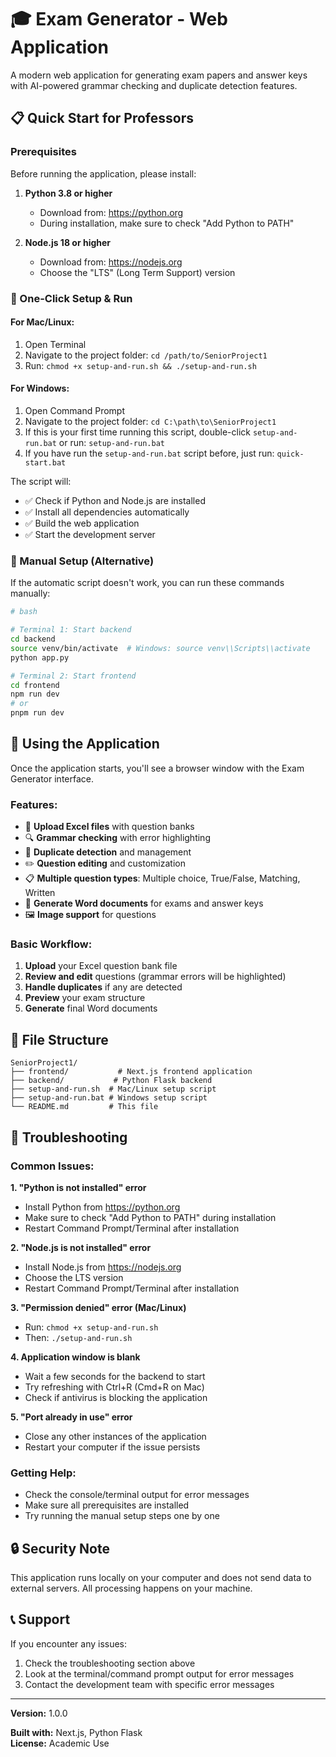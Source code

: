 # 🎓 Exam Generator - Web Application

A modern web application for generating exam papers and answer keys with AI-powered grammar checking and duplicate detection features.

## 📋 Quick Start for Professors

### Prerequisites
Before running the application, please install:

1. **Python 3.8 or higher** 
   - Download from: https://python.org
   - During installation, make sure to check "Add Python to PATH"

2. **Node.js 18 or higher**
   - Download from: https://nodejs.org
   - Choose the "LTS" (Long Term Support) version

### 🚀 One-Click Setup & Run

#### For Mac/Linux:
1. Open Terminal
2. Navigate to the project folder: `cd /path/to/SeniorProject1`
3. Run: `chmod +x setup-and-run.sh && ./setup-and-run.sh`

#### For Windows:
1. Open Command Prompt
2. Navigate to the project folder: `cd C:\path\to\SeniorProject1`
3. If this is your first time running this script, double-click `setup-and-run.bat` or run: `setup-and-run.bat`
4. If you have run the `setup-and-run.bat` script before, just run: `quick-start.bat`

The script will:
- ✅ Check if Python and Node.js are installed
- ✅ Install all dependencies automatically
- ✅ Build the web application
- ✅ Start the development server

### 🔧 Manual Setup (Alternative)

If the automatic script doesn't work, you can run these commands manually:

```bash
# bash

# Terminal 1: Start backend
cd backend
source venv/bin/activate  # Windows: source venv\\Scripts\\activate
python app.py

# Terminal 2: Start frontend
cd frontend
npm run dev
# or
pnpm run dev
```

## 📱 Using the Application

Once the application starts, you'll see a browser window with the Exam Generator interface.

### Features:
- 📄 **Upload Excel files** with question banks
- 🔍 **Grammar checking** with error highlighting
- 🔄 **Duplicate detection** and management
- ✏️ **Question editing** and customization
- 📋 **Multiple question types**: Multiple choice, True/False, Matching, Written
- 📑 **Generate Word documents** for exams and answer keys
- 🖼️ **Image support** for questions

### Basic Workflow:
1. **Upload** your Excel question bank file
2. **Review and edit** questions (grammar errors will be highlighted)
3. **Handle duplicates** if any are detected
4. **Preview** your exam structure
5. **Generate** final Word documents

## 📁 File Structure

```
SeniorProject1/
├── frontend/           # Next.js frontend application
├── backend/           # Python Flask backend
├── setup-and-run.sh  # Mac/Linux setup script
├── setup-and-run.bat # Windows setup script
└── README.md         # This file
```

<!-- ### Building for Distribution
```bash
cd frontend
npm run dist
```

This creates installers in `frontend/dist-electron/`:
- `.dmg` file for Mac
- `.exe` installer for Windows
- `.AppImage` for Linux -->

## 🐛 Troubleshooting

### Common Issues:

**1. "Python is not installed" error**
- Install Python from https://python.org
- Make sure to check "Add Python to PATH" during installation
- Restart Command Prompt/Terminal after installation

**2. "Node.js is not installed" error**
- Install Node.js from https://nodejs.org
- Choose the LTS version
- Restart Command Prompt/Terminal after installation

**3. "Permission denied" error (Mac/Linux)**
- Run: `chmod +x setup-and-run.sh`
- Then: `./setup-and-run.sh`

**4. Application window is blank**
- Wait a few seconds for the backend to start
- Try refreshing with Ctrl+R (Cmd+R on Mac)
- Check if antivirus is blocking the application

**5. "Port already in use" error**
- Close any other instances of the application
- Restart your computer if the issue persists

### Getting Help:
- Check the console/terminal output for error messages
- Make sure all prerequisites are installed
- Try running the manual setup steps one by one

## 🔒 Security Note

This application runs locally on your computer and does not send data to external servers. All processing happens on your machine.

## 📞 Support

If you encounter any issues:
1. Check the troubleshooting section above
2. Look at the terminal/command prompt output for error messages
3. Contact the development team with specific error messages

---

**Version:** 1.0.0  
<!-- **Built with:** Electron, Next.js, Python Flask   -->
**Built with:** Next.js, Python Flask  
**License:** Academic Use
